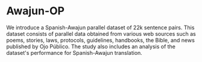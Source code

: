 # Awajun-OP
We introduce a Spanish-Awajun parallel dataset of 22k sentence pairs. This dataset consists of parallel data obtained from various web sources such as poems, stories, laws, protocols, guidelines, handbooks, the Bible, and news published by Ojo Público. The study also includes an analysis of the dataset's performance for Spanish-Awajun translation.
